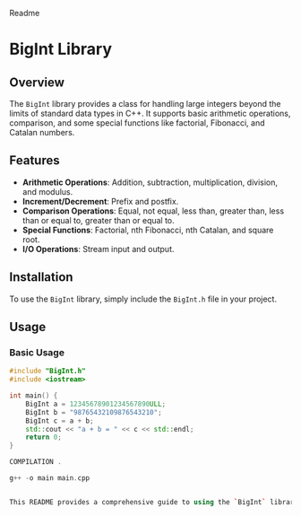Readme
# BigInt Library

## Overview

The `BigInt` library provides a class for handling large integers beyond the limits of standard data types in C++. It supports basic arithmetic operations, comparison, and some special functions like factorial, Fibonacci, and Catalan numbers.

## Features

- **Arithmetic Operations**: Addition, subtraction, multiplication, division, and modulus.
- **Increment/Decrement**: Prefix and postfix.
- **Comparison Operations**: Equal, not equal, less than, greater than, less than or equal to, greater than or equal to.
- **Special Functions**: Factorial, nth Fibonacci, nth Catalan, and square root.
- **I/O Operations**: Stream input and output.

## Installation

To use the `BigInt` library, simply include the `BigInt.h` file in your project.

## Usage

### Basic Usage

```cpp
#include "BigInt.h"
#include <iostream>

int main() {
    BigInt a = 12345678901234567890ULL;
    BigInt b = "98765432109876543210";
    BigInt c = a + b;
    std::cout << "a + b = " << c << std::endl;
    return 0;
}

COMPILATION .

g++ -o main main.cpp


This README provides a comprehensive guide to using the `BigInt` library, covering installation, usage, and examples of operations. Adjust it based on your specific project details and preferences.

